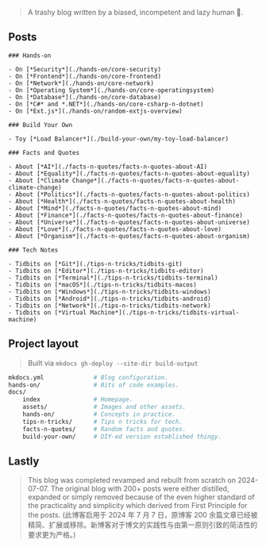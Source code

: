 > A trashy blog written by a biased, incompetent and lazy human 🤣.

## Posts

```markmap
### Hands-on

- On [*Security*](./hands-on/core-security)
- On [*Frontend*](./hands-on/core-frontend)
- On [*Network*](./hands-on/core-network)
- On [*Operating System*](./hands-on/core-operatingsystem)
- On [*Database*](./hands-on/core-database)
- On [*C#* and *.NET*](./hands-on/core-csharp-n-dotnet)
- On [*Ext.js*](./hands-on/random-extjs-overview)

### Build Your Own

- Toy [*Load Balancer*](./build-your-own/my-toy-load-balancer)

### Facts and Quotes

- About [*AI*](./facts-n-quotes/facts-n-quotes-about-AI)
- About [*Equality*](./facts-n-quotes/facts-n-quotes-about-equality)
- About [*Climate Change*](./facts-n-quotes/facts-n-quotes-about-climate-change)
- About [*Politics*](./facts-n-quotes/facts-n-quotes-about-politics)
- About [*Health*](./facts-n-quotes/facts-n-quotes-about-health)
- About [*Mind*](./facts-n-quotes/facts-n-quotes-about-mind)
- About [*Finance*](./facts-n-quotes/facts-n-quotes-about-finance)
- About [*Universe*](./facts-n-quotes/facts-n-quotes-about-universe)
- About [*Love*](./facts-n-quotes/facts-n-quotes-about-love)
- About [*Organism*](./facts-n-quotes/facts-n-quotes-about-organism)

### Tech Notes

- Tidbits on [*Git*](./tips-n-tricks/tidbits-git)
- Tidbits on [*Editor*](./tips-n-tricks/tidbits-editor)
- Tidbits on [*Terminal*](./tips-n-tricks/tidbits-terminal)
- Tidbits on [*macOS*](./tips-n-tricks/tidbits-macos)
- Tidbits on [*Windows*](./tips-n-tricks/tidbits-windows)
- Tidbits on [*Android*](./tips-n-tricks/tidbits-android)
- Tidbits on [*Network*](./tips-n-tricks/tidbits-network)
- Tidbits on [*Virtual Machine*](./tips-n-tricks/tidbits-virtual-machine)
```

## Project layout

> Built via `mkdocs gh-deploy --site-dir build-output`

```sh
mkdocs.yml              # Blog configuration.
hands-on/               # Bits of code examples.
docs/
    index               # Homepage.
    assets/             # Images and other assets.
    hands-on/           # Concepts in practice.
    tips-n-tricks/      # Tips n tricks for tech.
    facts-n-quotes/     # Random facts and quotes.
    build-your-own/     # DIY-ed version established thingy.
```

## Lastly

> This blog was completed revamped and rebuilt from scratch on 2024-07-07. The original blog with 200+ posts were either distilled, expanded or simply removed because of the even higher standard of the practicality and simplicity which derived from First Principle for the posts. (此博客启用于 2024 年 7 月 7 日，原博客 200 余篇文章已经被精简、扩展或移除。新博客对于博文的实践性与由第一原则引致的简洁性的要求更为严格。)
